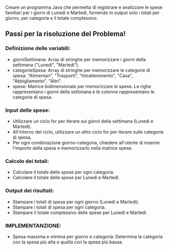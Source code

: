 Creare un programma Java che permetta di registrare e analizzare le spese familiari per i giorni di Lunedì e Martedì, fornendo in output solo i totali per giorno, per categoria e il totale complessivo.

## Passi per la risoluzione del Problema!

### Definizione delle variabili:
- giorniSettimana: Array di stringhe per memorizzare i giorni della settimana ("Lunedì", "Martedì").
- categorieSpesa: Array di stringhe per memorizzare le categorie di spesa: "Alimentari", "Trasporti", "Intrattenimento", "Casa", "Abbigliamento", "Altri".
- spese: Matrice bidimensionale per memorizzare le spese. Le righe rappresentano i giorni della settimana e le colonne rappresentano le categorie di spesa.
### Input delle spese:
- Utilizzare un ciclo for per iterare sui giorni della settimana (Lunedì e Martedì).
- All'interno del ciclo, utilizzare un altro ciclo for per iterare sulle categorie di spesa.
- Per ogni combinazione giorno-categoria, chiedere all'utente di inserire l'importo della spesa e memorizzarlo nella matrice spese.
### Calcolo dei totali:
- Calcolare il totale delle spese per ogni categoria.
- Calcolare il totale delle spese per Lunedì e Martedì.
### Output dei risultati:
- Stampare i totali di spesa per ogni giorno (Lunedì e Martedì).
- Stampare i totali di spesa per ogni categoria.
- Stampare il totale complessivo delle spese per Lunedì e Martedì.
### IMPLEMENTANZIONE:
- Spesa massima e minima per giorno e categoria: Determina la categoria con la spesa più alta e quella con la spesa più bassa.

